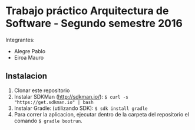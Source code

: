 # Trabajo práctico Arquitectura de Software - Segundo semestre 2016


Integrantes:
* Alegre Pablo
* Eiroa Mauro

## Instalacion

1. Clonar este repositorio
2. Instalar SDKMan (http://sdkman.io/): `$ curl -s "https://get.sdkman.io" | bash`
3. Instalar Gradle: (utilizando SDK): `$ sdk install gradle`
4. Para correr la aplicacion, ejecutar dentro de la carpeta del repositorio el comando `$ gradle bootrun`.
